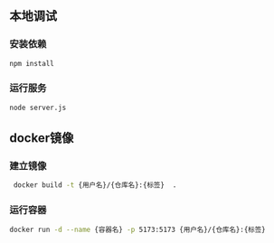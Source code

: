 ## 本地调试

### 安装依赖

```bash
npm install
```

### 运行服务

```bash
node server.js
```

## docker镜像

### 建立镜像

```bash
 docker build -t {用户名}/{仓库名}:{标签}  .
```

### 运行容器

```bash
docker run -d --name {容器名} -p 5173:5173 {用户名}/{仓库名}:{标签}
```

